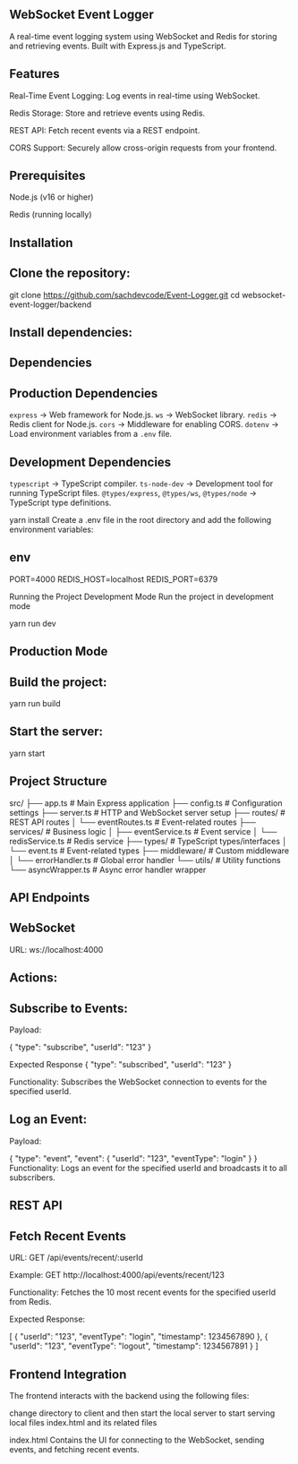 ## WebSocket Event Logger
A real-time event logging system using WebSocket and Redis for storing and retrieving events. Built with Express.js and TypeScript.

## Features
Real-Time Event Logging: Log events in real-time using WebSocket.

Redis Storage: Store and retrieve events using Redis.

REST API: Fetch recent events via a REST endpoint.

CORS Support: Securely allow cross-origin requests from your frontend.

## Prerequisites
Node.js (v16 or higher)

Redis (running locally)

## Installation
## Clone the repository:

git clone https://github.com/sachdevcode/Event-Logger.git
cd websocket-event-logger/backend

## Install dependencies:

## Dependencies

## Production Dependencies

 `express` → Web framework for Node.js.
 `ws` → WebSocket library.
 `redis` → Redis client for Node.js.
 `cors` → Middleware for enabling CORS.
 `dotenv` → Load environment variables from a `.env` file.

## Development Dependencies

 `typescript` → TypeScript compiler.
 `ts-node-dev` → Development tool for running TypeScript files.
 `@types/express`, `@types/ws`, `@types/node` → TypeScript type definitions.


yarn install
Create a .env file in the root directory and add the following environment variables:

## env

PORT=4000
REDIS_HOST=localhost
REDIS_PORT=6379

Running the Project
Development Mode
Run the project in development mode

yarn run dev

## Production Mode

## Build the project:

yarn run build

## Start the server:

yarn start

## Project Structure

src/
├── app.ts                # Main Express application
├── config.ts             # Configuration settings
├── server.ts             # HTTP and WebSocket server setup
├── routes/               # REST API routes
│   └── eventRoutes.ts    # Event-related routes
├── services/             # Business logic
│   ├── eventService.ts   # Event service
│   └── redisService.ts   # Redis service
├── types/                # TypeScript types/interfaces
│   └── event.ts          # Event-related types
├── middleware/           # Custom middleware
│   └── errorHandler.ts   # Global error handler
└── utils/                # Utility functions
    └── asyncWrapper.ts   # Async error handler wrapper
    
## API Endpoints
## WebSocket
URL: ws://localhost:4000

## Actions:

## Subscribe to Events: 

Payload:

{
  "type": "subscribe",
  "userId": "123"
}

Expected Response
{
  "type": "subscribed",
  "userId": "123"
}

Functionality: Subscribes the WebSocket connection to events for the specified userId.

## Log an Event:

Payload:

{
  "type": "event",
  "event": {
    "userId": "123",
    "eventType": "login"
  }
}
Functionality: Logs an event for the specified userId and broadcasts it to all subscribers.

## REST API
## Fetch Recent Events
URL: GET /api/events/recent/:userId

Example: GET http://localhost:4000/api/events/recent/123

Functionality: Fetches the 10 most recent events for the specified userId from Redis.

Expected Response:

[
  {
    "userId": "123",
    "eventType": "login",
    "timestamp": 1234567890
  },
  {
    "userId": "123",
    "eventType": "logout",
    "timestamp": 1234567891
  }
]

## Frontend Integration

The frontend interacts with the backend using the following files:

change directory to client and then start the local server to start serving local files index.html and its related files

index.html
Contains the UI for connecting to the WebSocket, sending events, and fetching recent events.





